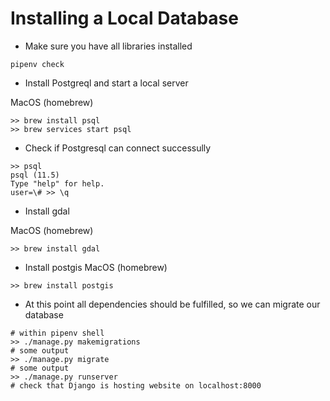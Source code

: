 # Installing a Local Database

- Make sure you have all libraries installed

```shell
pipenv check
```

- Install Postgreql and start a local server

MacOS (homebrew)

```shell
>> brew install psql
>> brew services start psql
```

- Check if Postgresql can connect successully

```shell
>> psql
psql (11.5)
Type "help" for help.
user=\# >> \q
```

- Install gdal

MacOS (homebrew)

```shell
>> brew install gdal
```

- Install postgis
  MacOS (homebrew)

```shell
>> brew install postgis
```

- At this point all dependencies should be fulfilled, so we can migrate our database

```shell
# within pipenv shell
>> ./manage.py makemigrations
# some output
>> ./manage.py migrate
# some output
>> ./manage.py runserver
# check that Django is hosting website on localhost:8000
```
